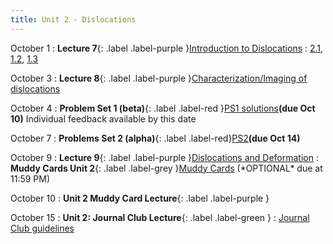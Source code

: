 ```yaml
---
title: Unit 2 - Dislocations
---
```

October 1
: **Lecture 7**{: .label .label-purple }[Introduction to Dislocations](https://mipayne.github.io/JustTheClass/Unit0/Lecture-07/)
  : [2.1](#), [1.2](#), [1.3](#)

October 3
: **Lecture 8**{: .label .label-purple }[Characterization/Imaging of dislocations](https://mipayne.github.io/JustTheClass/Unit0/Lecture-08/)

October 4
: **Problem Set 1 (beta)**{: .label .label-red }[PS1 solutions](#)<b>(due Oct 10)</b>
Individual feedback available by this date

October 7
: **Problems Set 2 (alpha)**{: .label .label-red}[PS2](#)<b>(due Oct 14)</b>

October 9
: **Lecture 9**{: .label .label-purple }[Dislocations and Deformation](https://mipayne.github.io/JustTheClass/Unit0/Lecture-09/)
: **Muddy Cards Unit 2**{: .label .label-grey }[Muddy Cards]() (\*OPTIONAL\* due at 11:59 PM)

October 10
: **Unit 2 Muddy Card Lecture**{: .label .label-purple }

October 15
: **Unit 2: Journal Club Lecture**{: .label .label-green }[](#)
  : [Journal Club guidelines](https://mipayne.github.io/JustTheClass/about/#journal-clubs)

